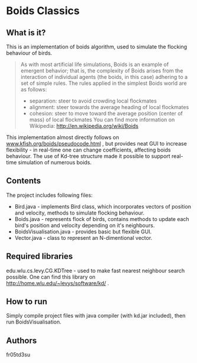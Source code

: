 Boids Classics
====================

What is it?
---------------------
This is an implementation of boids algorithm, used to simulate the flocking behaviour of birds. 
>As with most artificial life simulations, Boids is an example of emergent behavior; 
>that is, the complexity of Boids arises from the interaction of individual agents (the boids, in this case)
>adhering to a set of simple rules. The rules applied in the simplest Boids world are as follows:
>
>   - separation: steer to avoid crowding local flockmates
>   - alignment: steer towards the average heading of local flockmates
>   - cohesion: steer to move toward the average position (center of mass) of local flockmates
You can find more  information on Wikipedia: http://en.wikipedia.org/wiki/Boids

This implementation almost directly follows on www.kfish.org/boids/pseudocode.html , but provides neat GUI to increase 
flexibility - in real-time one can change coefficients, affecting boids behaviour. The use of Kd-tree structure 
made it possible to support real-time simulation of numerous boids.

Contents
---------------------
The project includes following files:
- Bird.java - implements Bird class, which incorporates vectors of position and velocity, methods to simulate flocking behaviour. 
- Boids.java - represents flock of birds, contains methods to update each bird's position and velocity depending on it's neighbours.
- BoidsVisualisation.java - provides basic but flexible GUI.
- Vector.java - class to represent an N-dimentional vector.

Required libraries
---------------------
edu.wlu.cs.levy.CG.KDTree - used to make fast nearest neighbour search possible. One can find this library on
http://home.wlu.edu/~levys/software/kd/ .

How to run
---------------------
Simply compile project files with java compiler (with kd.jar included), then run BoidsVisualisation.

Authors
---------------------
fr05td3su